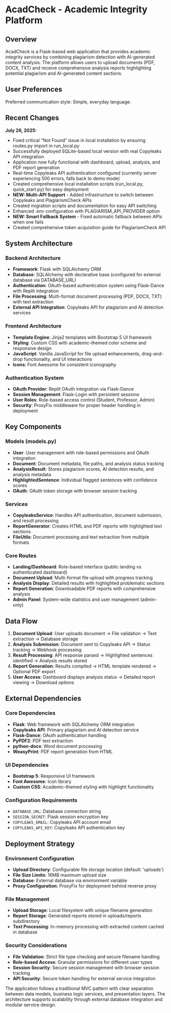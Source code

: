 # AcadCheck - Academic Integrity Platform

## Overview

AcadCheck is a Flask-based web application that provides academic integrity services by combining plagiarism detection with AI-generated content analysis. The platform allows users to upload documents (PDF, DOCX, TXT) and receive comprehensive analysis reports highlighting potential plagiarism and AI-generated content sections.

## User Preferences

Preferred communication style: Simple, everyday language.

## Recent Changes

**July 26, 2025:**
- Fixed critical "Not Found" issue in local installation by ensuring routes.py import in run_local.py
- Successfully deployed SQLite-based local version with real Copyleaks API integration
- Application now fully functional with dashboard, upload, analysis, and PDF report generation
- Real-time Copyleaks API authentication configured (currently server experiencing 500 errors, falls back to demo mode)
- Created comprehensive local installation scripts (run_local.py, quick_start.py) for easy deployment
- **NEW: Multi-API Support** - Added infrastructure to switch between Copyleaks and PlagiarismCheck APIs
- Created migration scripts and documentation for easy API switching  
- Enhanced .env configuration with PLAGIARISM_API_PROVIDER option
- **NEW: Smart Fallback System** - Fixed automatic fallback between APIs when one fails
- Created comprehensive token acquisition guide for PlagiarismCheck API

## System Architecture

### Backend Architecture
- **Framework**: Flask with SQLAlchemy ORM
- **Database**: SQLAlchemy with declarative base (configured for external database via DATABASE_URL)
- **Authentication**: OAuth-based authentication system using Flask-Dance with Replit integration
- **File Processing**: Multi-format document processing (PDF, DOCX, TXT) with text extraction
- **External API Integration**: Copyleaks API for plagiarism and AI detection services

### Frontend Architecture
- **Template Engine**: Jinja2 templates with Bootstrap 5 UI framework
- **Styling**: Custom CSS with academic-themed color scheme and responsive design
- **JavaScript**: Vanilla JavaScript for file upload enhancements, drag-and-drop functionality, and UI interactions
- **Icons**: Font Awesome for consistent iconography

### Authentication System
- **OAuth Provider**: Replit OAuth integration via Flask-Dance
- **Session Management**: Flask-Login with persistent sessions
- **User Roles**: Role-based access control (Student, Professor, Admin)
- **Security**: ProxyFix middleware for proper header handling in deployment

## Key Components

### Models (models.py)
- **User**: User management with role-based permissions and OAuth integration
- **Document**: Document metadata, file paths, and analysis status tracking
- **AnalysisResult**: Stores plagiarism scores, AI detection results, and analysis metadata
- **HighlightedSentence**: Individual flagged sentences with confidence scores
- **OAuth**: OAuth token storage with browser session tracking

### Services
- **CopyleaksService**: Handles API authentication, document submission, and result processing
- **ReportGenerator**: Creates HTML and PDF reports with highlighted text sections
- **FileUtils**: Document processing and text extraction from multiple formats

### Core Routes
- **Landing/Dashboard**: Role-based interface (public landing vs authenticated dashboard)
- **Document Upload**: Multi-format file upload with progress tracking
- **Analysis Display**: Detailed results with highlighted problematic sections
- **Report Generation**: Downloadable PDF reports with comprehensive analysis
- **Admin Panel**: System-wide statistics and user management (admin-only)

## Data Flow

1. **Document Upload**: User uploads document → File validation → Text extraction → Database storage
2. **Analysis Submission**: Document sent to Copyleaks API → Status tracking → Webhook processing
3. **Result Processing**: API response parsed → Highlighted sentences identified → Analysis results stored
4. **Report Generation**: Results compiled → HTML template rendered → Optional PDF export
5. **User Access**: Dashboard displays analysis status → Detailed report viewing → Download options

## External Dependencies

### Core Dependencies
- **Flask**: Web framework with SQLAlchemy ORM integration
- **Copyleaks API**: Primary plagiarism and AI detection service
- **Flask-Dance**: OAuth authentication handling
- **PyPDF2**: PDF text extraction
- **python-docx**: Word document processing
- **WeasyPrint**: PDF report generation from HTML

### UI Dependencies
- **Bootstrap 5**: Responsive UI framework
- **Font Awesome**: Icon library
- **Custom CSS**: Academic-themed styling with highlight functionality

### Configuration Requirements
- `DATABASE_URL`: Database connection string
- `SESSION_SECRET`: Flask session encryption key
- `COPYLEAKS_EMAIL`: Copyleaks API account email
- `COPYLEAKS_API_KEY`: Copyleaks API authentication key

## Deployment Strategy

### Environment Configuration
- **Upload Directory**: Configurable file storage location (default: 'uploads')
- **File Size Limits**: 16MB maximum upload size
- **Database**: External database via environment variable
- **Proxy Configuration**: ProxyFix for deployment behind reverse proxy

### File Management
- **Upload Storage**: Local filesystem with unique filename generation
- **Report Storage**: Generated reports stored in uploads/reports subdirectory
- **Text Processing**: In-memory processing with extracted content cached in database

### Security Considerations
- **File Validation**: Strict file type checking and secure filename handling
- **Role-based Access**: Granular permissions for different user types
- **Session Security**: Secure session management with browser session tracking
- **API Security**: Secure token handling for external service integration

The application follows a traditional MVC pattern with clear separation between data models, business logic services, and presentation layers. The architecture supports scalability through external database integration and modular service design.